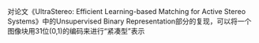 对论文《UltraStereo: Efficient Learning-based Matching for Active Stereo Systems》中的Unsupervised Binary Representation部分的复现，可以将一个图像块用31位(0,1)的编码来进行“紧凑型”表示
